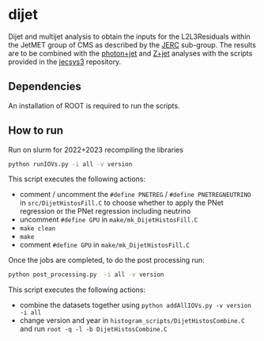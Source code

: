 # dijet

Dijet and multijet analysis to obtain the inputs for the L2L3Residuals  within the JetMET group of CMS as described by the [JERC](https://cms-jerc.web.cern.ch/) sub-group. The results are to be combined with the [photon+jet](https://github.com/matteomalucchi/gamjet-analysis) and [Z+jet](https://gitlab.cern.ch/mmalucch/ZbAnalysis) analyses with the scripts provided in the [jecsys3](https://github.com/matteomalucchi/jecsys3) repository.

## Dependencies

An installation of ROOT is required to run the scripts.

## How to run

Run on slurm for 2022+2023 recompiling the libraries

```bash
python runIOVs.py -i all -v version
```

This script executes the following actions:

- comment / uncomment the `#define PNETREG` / `#define PNETREGNEUTRINO` in `src/DijetHistosFill.C` to choose whether to apply the PNet regression or the PNet regression including neutrino
- uncomment `#define GPU` in `make/mk_DijetHistosFill.C`
- `make clean`
- `make`
- comment `#define GPU` in `make/mk_DijetHistosFill.C`

Once the jobs are completed, to do the post processing run:

```bash
python post_processing.py  -i all -v version
```

This script executes the following actions:

- combine the datasets together using `python addAllIOVs.py -v version -i all`
- change version and year in `histogram_scripts/DijetHistosCombine.C` and run  `root -q -l -b DijetHistosCombine.C`
